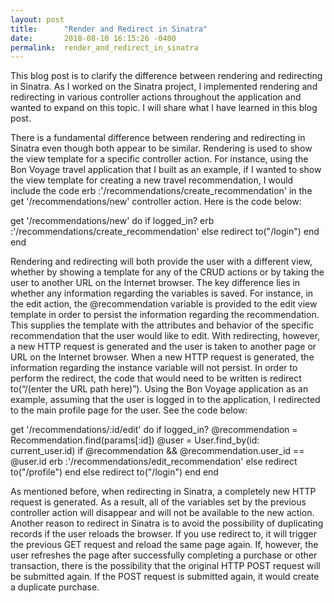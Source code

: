 ```yaml
---
layout: post
title:      "Render and Redirect in Sinatra"
date:       2018-08-10 16:15:26 -0400
permalink:  render_and_redirect_in_sinatra
---
```



This blog post is to clarify the difference between rendering and redirecting in Sinatra. As I worked on the Sinatra project, I implemented rendering and redirecting in various controller actions throughout the application and wanted to expand on this topic. I will share what I have learned in this blog post. 

There is a fundamental difference between rendering and redirecting in Sinatra even though both appear to be similar. Rendering is used to show the view template for a specific controller action. For instance, using the Bon Voyage travel application that I built as an example, if I wanted to show the view template for creating a new travel recommendation, I would include the code erb :'/recommendations/create_recommendation' in the get '/recommendations/new' controller action. Here is the code below:

  get '/recommendations/new' do
    if logged_in?
      erb :'/recommendations/create_recommendation'
    else
      redirect to("/login")
    end
  end
 
Rendering and redirecting will both provide the user with a different view, whether by showing a template for any of the CRUD actions or by taking the user to another URL on the Internet browser. The key difference lies in whether any information regarding the variables is saved. For instance, in the edit action, the @recommendation variable is provided to the edit view template in order to persist the information regarding the recommendation. This supplies the template with the attributes and behavior of the specific recommendation that the user would like to edit. 
With redirecting, however, a new HTTP request is generated and the user is taken to another page or URL on the Internet browser. When a new HTTP request is generated, the information regarding the instance variable will not persist. In order to perform the redirect, the code that would need to be written is redirect to(“/(enter the URL path here)”).  Using the Bon Voyage application as an example, assuming that the user is logged in to the application, I redirected to the main profile page for the user. See the code below: 

  get '/recommendations/:id/edit' do
    if logged_in?
      @recommendation = Recommendation.find(params[:id])
      @user = User.find_by(id: current_user.id)
      if @recommendation && @recommendation.user_id == @user.id
        erb :'/recommendations/edit_recommendation'
      else
        redirect to("/profile")
      end
    else
    redirect to("/login")
    end
  end

As mentioned before, when redirecting in Sinatra, a completely new HTTP request is generated. As a result, all of the variables set by the previous controller action will disappear and will not be available to the new action. Another reason to redirect in Sinatra is to avoid the possibility of duplicating records if the user reloads the browser. If you use redirect to, it will trigger the previous GET request and reload the same page again. If, however, the user refreshes the page after successfully completing a purchase or other transaction, there is the possibility that the original HTTP POST request will be submitted again. If the POST request is submitted again, it would create a duplicate purchase. 

